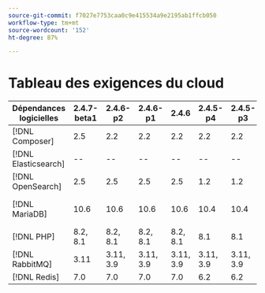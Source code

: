 ```yaml
---
source-git-commit: f7027e7753caa0c9e415534a9e2195ab1ffcb050
workflow-type: tm+mt
source-wordcount: '152'
ht-degree: 87%

---
```

# Tableau des exigences du cloud

<table style="table-layout:auto">
  <thead>
    <tr>
      <th>
        Dépendances logicielles
      </th>
      <th>2.4.7-beta1</th>
      <th>2.4.6-p2</th>
      <th>2.4.6-p1</th>
      <th>2.4.6</th>
      <th>2.4.5-p4</th>
      <th>2.4.5-p3</th>
      <th>2.4.5-p2</th>
      <th>2.4.5-p1</th>
      <th>2.4.5</th>
      <th>2.4.4-p5</th>
      <th>2.4.4-p4</th>
      <th>2.4.4-p3</th>
      <th>2.4.4-p2</th>
      <th>2.4.4-p1</th>
      <th>2.4.4</th>
      <th>2.4.3-p3</th>
      <th>2.4.3-p2</th>
      <th>2.4.3</th>
      <th>2.4.2</th>
      <th>2.4.1</th>
      <th>2.4.0</th>
    </tr>
  </thead>
  <tbody>
    <tr>
      <td><span class="uicontrol">[!DNL Composer]</span></td>
      <td>
            2.5
      </td>
      <td>
            2.2
      </td>
      <td>
            2.2
      </td>
      <td>
            2.2
      </td>
      <td>
            2.2
      </td>
      <td>
            2.2
      </td>
      <td>
            2.2
      </td>
      <td>
            2.2
      </td>
      <td>
            2.2
      </td>
      <td>
            2.2
      </td>
      <td>
            2.2
      </td>
      <td>
            2.2
      </td>
      <td>
            2.1
      </td>
      <td>
            2.1
      </td>
      <td>
            2.1
      </td>
      <td>
            1
      </td>
      <td>
            1
      </td>
      <td>
            1
      </td>
      <td>
            1
      </td>
      <td>
            1
      </td>
      <td>
            1
      </td>
    </tr>
    <tr>
      <td><span class="uicontrol">[!DNL Elasticsearch]</span></td>
      <td>
          --
      </td>
      <td>
          --
      </td>
      <td>
          --
      </td>
      <td>
          --
      </td>
      <td>
          --
      </td>
      <td>
          --
      </td>
      <td>
          --
      </td>
      <td>
          --
      </td>
      <td>
          --
      </td>
      <td>
          --
      </td>
      <td>
          --
      </td>
      <td>
          --
      </td>
      <td>
          --
      </td>
      <td>
          --
      </td>
      <td>
          --
      </td>
      <td>
          --
      </td>
      <td>
          --
      </td>
      <td>
            7.10
      </td>
      <td>
            7.9
      </td>
      <td>
            7.7
      </td>
      <td>
            7.6, 7.7
      </td>
    </tr>
    <tr>
      <td><span class="uicontrol">[!DNL OpenSearch]</span></td>
      <td>
            2.5
      </td>
      <td>
            2.5
      </td>
      <td>
            2.5
      </td>
      <td>
            2.5
      </td>
      <td>
            1.2
      </td>
      <td>
            1.2
      </td>
      <td>
            1.2
      </td>
      <td>
            1.2
      </td>
      <td>
            1.2
      </td>
      <td>
            1.2
      </td>
      <td>
            1.2
      </td>
      <td>
            1.2
      </td>
      <td>
            1.2
      </td>
      <td>
            1.2
      </td>
      <td>
            1.2
      </td>
      <td>
            1.2
      </td>
      <td>
            1.2
      </td>
      <td>
          --
      </td>
      <td>
          --
      </td>
      <td>
          --
      </td>
      <td>
          --
      </td>
    </tr>
    <tr>
      <td><span class="uicontrol">[!DNL MariaDB]</span></td>
      <td>
            10.6
      </td>
      <td>
            10.6
      </td>
      <td>
            10.6
      </td>
      <td>
            10.6
      </td>
      <td>
            10.4
      </td>
      <td>
            10.4
      </td>
      <td>
            10.4
      </td>
      <td>
            10.4
      </td>
      <td>
            10.4
      </td>
      <td>
            10.4
      </td>
      <td>
            10.4
      </td>
      <td>
            10.4
      </td>
      <td>
            10.4
      </td>
      <td>
            10.4
      </td>
      <td>
            10.4
      </td>
      <td>
            10.4
      </td>
      <td>
            10.4
      </td>
      <td>
            10.4
      </td>
      <td>
            10.4
      </td>
      <td>
            10.4
      </td>
      <td>
            10.2, 10.3, 10.4
      </td>
    </tr>
    <tr>
      <td><span class="uicontrol">[!DNL PHP]</span></td>
      <td>
            8.2, 8.1
      </td>
      <td>
            8.2, 8.1
      </td>
      <td>
            8.2, 8.1
      </td>
      <td>
            8.2, 8.1
      </td>
      <td>
            8.1
      </td>
      <td>
            8.1
      </td>
      <td>
            8.1
      </td>
      <td>
            8.1
      </td>
      <td>
            8.1
      </td>
      <td>
            8.1
      </td>
      <td>
            8.1
      </td>
      <td>
            8.1
      </td>
      <td>
            8.1
      </td>
      <td>
            8.1
      </td>
      <td>
            8.1
      </td>
      <td>
            7.4
      </td>
      <td>
            7.4
      </td>
      <td>
            7.4
      </td>
      <td>
            7.4
      </td>
      <td>
            7.4
      </td>
      <td>
            7.3, 7.4
      </td>
    </tr>
    <tr>
      <td><span class="uicontrol">[!DNL RabbitMQ]</span></td>
      <td>
            3.11
      </td>
      <td>
            3.11, 3.9
      </td>
      <td>
            3.11, 3.9
      </td>
      <td>
            3.11, 3.9
      </td>
      <td>
            3.11, 3.9
      </td>
      <td>
            3.11, 3.9
      </td>
      <td>
            3.9
      </td>
      <td>
            3.9
      </td>
      <td>
            3.9
      </td>
      <td>
            3.9
      </td>
      <td>
            3.9
      </td>
      <td>
            3.9
      </td>
      <td>
            3.9
      </td>
      <td>
            3.9
      </td>
      <td>
            3.9
      </td>
      <td>
            3.8
      </td>
      <td>
            3.8
      </td>
      <td>
            3.8
      </td>
      <td>
            3.8
      </td>
      <td>
            3.8
      </td>
      <td>
            3.8
      </td>
    </tr>
    <tr>
      <td><span class="uicontrol">[!DNL Redis]</span></td>
      <td>
            7.0
      </td>
      <td>
            7.0
      </td>
      <td>
            7.0
      </td>
      <td>
            7.0
      </td>
      <td>
            6.2
      </td>
      <td>
            6.2
      </td>
      <td>
            6.2
      </td>
      <td>
            6.2
      </td>
      <td>
            6.2
      </td>
      <td>
            6.2
      </td>
      <td>
            6.2
      </td>
      <td>
            6.2
      </td>
      <td>
            6.2
      </td>
      <td>
            6.2
      </td>
      <td>
            6.2
      </td>
      <td>
            6.0
      </td>
      <td>
            6.0
      </td>
      <td>
            6.0
      </td>
      <td>
            6.0
      </td>
      <td>
            5.0
      </td>
      <td>
            5.0
      </td>
    </tr>
  </tbody>
</table>
